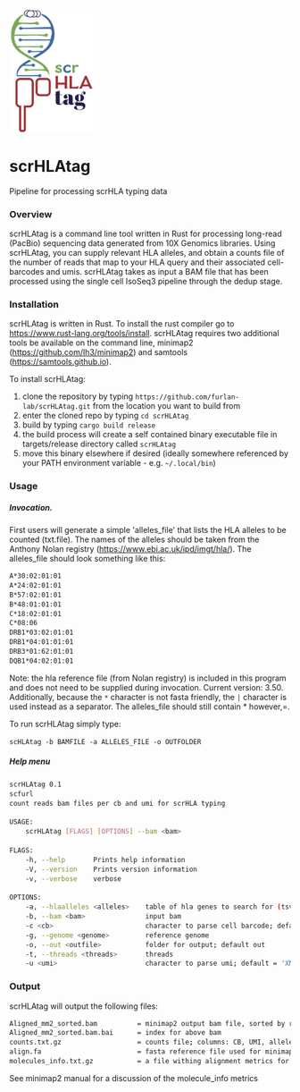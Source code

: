 <img width="150" alt="image" src="scrHLAtag.png">


#                       scrHLAtag
Pipeline for processing scrHLA typing data


### Overview

scrHLAtag is a command line tool written in Rust for processing long-read (PacBio) sequencing data generated from 10X Genomics libraries.  Using scrHLAtag, you can supply relevant HLA alleles, and obtain a counts file of the number of reads that map to your HLA query and their associated cell-barcodes and umis.  scrHLAtag takes as input a BAM file that has been processed using the single cell IsoSeq3 pipeline through the dedup stage.

### Installation

scrHLAtag is written in Rust.  To install the rust compiler go to https://www.rust-lang.org/tools/install.  scrHLAtag requires two additional tools be available on the command line, minimap2 (https://github.com/lh3/minimap2) and samtools (https://samtools.github.io). 

To install scrHLAtag:
1. clone the repository by typing `https://github.com/furlan-lab/scrHLAtag.git` from the location you want to build from
2. enter the cloned repo by typing `cd scrHLAtag`
3. build by typing `cargo build release`
4. the build process will create a self contained binary executable file in targets/release directory called `scrHLAtag`
5. move this binary elsewhere if desired (ideally somewhere referenced by your PATH environment variable - e.g. `~/.local/bin`)

### Usage

##### Invocation.

First users will generate a simple 'alleles_file' that lists the HLA alleles to be counted (txt.file). The names of the alleles should be taken from the Anthony Nolan registry (https://www.ebi.ac.uk/ipd/imgt/hla/).  The alleles_file should look something like this:

```sh
A*30:02:01:01
A*24:02:01:01
B*57:02:01:01
B*48:01:01:01
C*18:02:01:01
C*08:06
DRB1*03:02:01:01
DRB1*04:01:01:01
DRB3*01:62:01:01
DQB1*04:02:01:01
```
Note: the hla reference file (from Nolan registry) is included in this program and does not need to be supplied during invocation.  Current version: 3.50.  Additionally, because the `*` character is not fasta friendly, the `|` character is used instead as a separator.  The alleles_file should still contain * however,=.

To run scrHLAtag simply type:

`scHLAtag -b BAMFILE -a ALLELES_FILE -o OUTFOLDER`



##### Help menu

```sh
scrHLAtag 0.1
scfurl
count reads bam files per cb and umi for scrHLA typing

USAGE:
    scrHLAtag [FLAGS] [OPTIONS] --bam <bam>

FLAGS:
    -h, --help       Prints help information
    -V, --version    Prints version information
    -v, --verbose    verbose

OPTIONS:
    -a, --hlaalleles <alleles>    table of hla genes to search for (tsv)
    -b, --bam <bam>               input bam
    -c <cb>                       character to parse cell barcode; default = 'CB='
    -g, --genome <genome>         reference genome
    -o, --out <outfile>           folder for output; default out
    -t, --threads <threads>       threads
    -u <umi>                      character to parse umi; default = 'XM='
```
 
### Output
 
scrHLAtag will output the following files:
```sh
Aligned_mm2_sorted.bam          = minimap2 output bam file, sorted by readname
Aligned_mm2_sorted.bam.bai      = index for above bam
counts.txt.gz                   = counts file; columns: CB, UMI, allele, read_count
align.fa                        = fasta reference file used for minimap2 alignment
molecules_info.txt.gz           = a file withing alignment metrics for each molecule; columns: CB, UMI, allele, start_pos, mapq, cigar, NM, AS, s1, de)
```
See minimap2 manual for a discussion of the molecule_info metrics